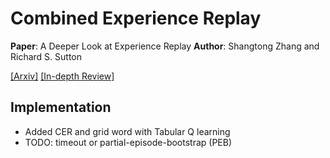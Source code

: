 # Combined Experience Replay

**Paper**: A Deeper Look at Experience Replay
**Author**: Shangtong Zhang and Richard S. Sutton

[[Arxiv]](https://arxiv.org/abs/1712.01275) [[In-depth Review]](https://www.endtoend.ai/slowpapers/a-deeper-look-at-experience-replay/)

## Implementation
 - Added CER and grid word with Tabular Q learning
 - TODO: timeout or partial-episode-bootstrap (PEB)
